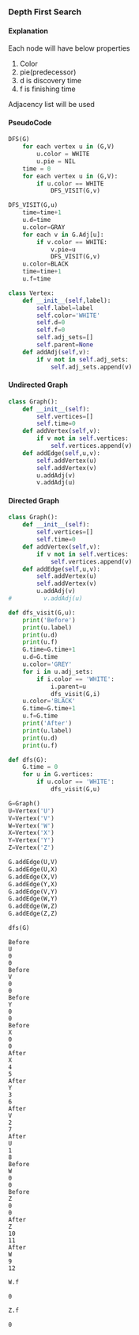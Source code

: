 ### Depth First Search

#### Explanation

Each node will have below properties
1. Color
2. pie(predecessor)
3. d is discovery time
4. f is finishing time

Adjacency list will be used

#### PseudoCode

```python
DFS(G)
    for each vertex u in (G,V)
        u.color = WHITE
        u.pie = NIL
    time = 0
    for each vertex u in (G,V):
        if u.color == WHITE
            DFS_VISIT(G,v)
```

```python
DFS_VISIT(G,u)
    time=time+1
    u.d=time
    u.color=GRAY
    for each v in G.Adj[u]:
        if v.color == WHITE:
            v.pie=u
            DFS_VISIT(G,v)
    u.color=BLACK
    time=time+1
    u.f=time
```


```python
class Vertex:
    def __init__(self,label):
        self.label=label
        self.color='WHITE'
        self.d=0
        self.f=0
        self.adj_sets=[]
        self.parent=None 
    def addAdj(self,v):
        if v not in self.adj_sets:
            self.adj_sets.append(v)
```

#### Undirected Graph


```python
class Graph():
    def __init__(self):
        self.vertices=[]
        self.time=0
    def addVertex(self,v):
        if v not in self.vertices:
            self.vertices.append(v)
    def addEdge(self,u,v):
        self.addVertex(u)
        self.addVertex(v)
        u.addAdj(v)
        v.addAdj(u)
```

#### Directed Graph


```python
class Graph():
    def __init__(self):
        self.vertices=[]
        self.time=0
    def addVertex(self,v):
        if v not in self.vertices:
            self.vertices.append(v)
    def addEdge(self,u,v):
        self.addVertex(u)
        self.addVertex(v)
        u.addAdj(v)
#         v.addAdj(u)
```


```python
def dfs_visit(G,u):
    print('Before')
    print(u.label)
    print(u.d)
    print(u.f)
    G.time=G.time+1
    u.d=G.time
    u.color='GREY'
    for i in u.adj_sets:
        if i.color == 'WHITE':
            i.parent=u
            dfs_visit(G,i)
    u.color='BLACK'
    G.time=G.time+1
    u.f=G.time
    print('After')
    print(u.label)
    print(u.d)
    print(u.f)
```


```python
def dfs(G):
    G.time = 0
    for u in G.vertices:
        if u.color == 'WHITE':
            dfs_visit(G,u)
```


```python
G=Graph()
U=Vertex('U')
V=Vertex('V')
W=Vertex('W')
X=Vertex('X')
Y=Vertex('Y')
Z=Vertex('Z')
```


```python
G.addEdge(U,V)
G.addEdge(U,X)
G.addEdge(X,V)
G.addEdge(Y,X)
G.addEdge(V,Y)
G.addEdge(W,Y)
G.addEdge(W,Z)
G.addEdge(Z,Z)
```


```python
dfs(G)
```

    Before
    U
    0
    0
    Before
    V
    0
    0
    Before
    Y
    0
    0
    Before
    X
    0
    0
    After
    X
    4
    5
    After
    Y
    3
    6
    After
    V
    2
    7
    After
    U
    1
    8
    Before
    W
    0
    0
    Before
    Z
    0
    0
    After
    Z
    10
    11
    After
    W
    9
    12
    


```python
W.f
```




    0




```python
Z.f
```




    0




```python

```
